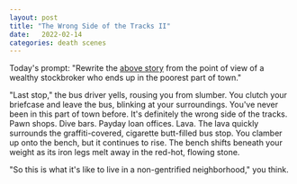 ```yaml
---
layout: post
title: "The Wrong Side of the Tracks II"
date:   2022-02-14
categories: death scenes
---
```

Today's prompt: "Rewrite the [above story](https://yuhdead.com/death/scenes/2022/02/11/pauper/) from the point of view of a wealthy stockbroker who ends up in the poorest part of town."

"Last stop," the bus driver yells, rousing you from slumber. You clutch your briefcase and leave the bus, blinking at your surroundings. You've never been in this part of town before. It's definitely the wrong side of the tracks. Pawn shops. Dive bars. Payday loan offices. Lava. The lava quickly surrounds the graffiti-covered, cigarette butt-filled bus stop. You clamber up onto the bench, but it continues to rise. The bench shifts beneath your weight as its iron legs melt away in the red-hot, flowing stone.

"So this is what it's like to live in a non-gentrified neighborhood," you think.

